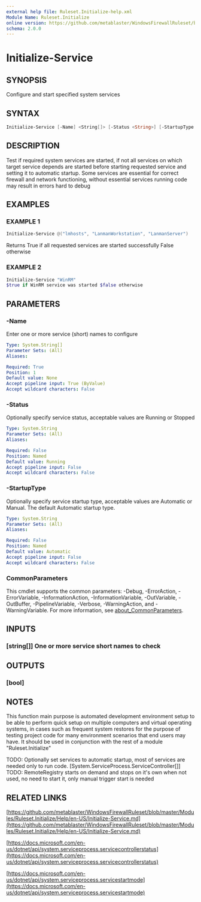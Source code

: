 ```yaml
---
external help file: Ruleset.Initialize-help.xml
Module Name: Ruleset.Initialize
online version: https://github.com/metablaster/WindowsFirewallRuleset/blob/master/Modules/Ruleset.Initialize/Help/en-US/Initialize-Service.md
schema: 2.0.0
---
```


# Initialize-Service

## SYNOPSIS

Configure and start specified system services

## SYNTAX

```powershell
Initialize-Service [-Name] <String[]> [-Status <String>] [-StartupType <String>] [<CommonParameters>]
```

## DESCRIPTION

Test if required system services are started, if not all services on which target service depends
are started before starting requested service and setting it to automatic startup.
Some services are essential for correct firewall and network functioning,
without essential services running code may result in errors hard to debug

## EXAMPLES

### EXAMPLE 1

```powershell
Initialize-Service @("lmhosts", "LanmanWorkstation", "LanmanServer")
```

Returns True if all requested services are started successfully False otherwise

### EXAMPLE 2

```powershell
Initialize-Service "WinRM"
$true if WinRM service was started $false otherwise
```

## PARAMETERS

### -Name

Enter one or more service (short) names to configure

```yaml
Type: System.String[]
Parameter Sets: (All)
Aliases:

Required: True
Position: 1
Default value: None
Accept pipeline input: True (ByValue)
Accept wildcard characters: False
```

### -Status

Optionally specify service status, acceptable values are Running or Stopped

```yaml
Type: System.String
Parameter Sets: (All)
Aliases:

Required: False
Position: Named
Default value: Running
Accept pipeline input: False
Accept wildcard characters: False
```

### -StartupType

Optionally specify service startup type, acceptable values are Automatic or Manual.
The default Automatic startup type.

```yaml
Type: System.String
Parameter Sets: (All)
Aliases:

Required: False
Position: Named
Default value: Automatic
Accept pipeline input: False
Accept wildcard characters: False
```

### CommonParameters

This cmdlet supports the common parameters: -Debug, -ErrorAction, -ErrorVariable, -InformationAction, -InformationVariable, -OutVariable, -OutBuffer, -PipelineVariable, -Verbose, -WarningAction, and -WarningVariable. For more information, see [about_CommonParameters](http://go.microsoft.com/fwlink/?LinkID=113216).

## INPUTS

### [string[]] One or more service short names to check

## OUTPUTS

### [bool]

## NOTES

This function main purpose is automated development environment setup to be able to perform quick
setup on multiple computers and virtual operating systems, in cases such as frequent system restores
for the purpose of testing project code for many environment scenarios that end users may have.
It should be used in conjunction with the rest of a module "Ruleset.Initialize"

TODO: Optionally set services to automatic startup, most of services are needed only to run code.
\[System.ServiceProcess.ServiceController\[\]\]
TODO: RemoteRegistry starts on demand and stops on it's own when not used, no need to start it,
only manual trigger start is needed

## RELATED LINKS

[https://github.com/metablaster/WindowsFirewallRuleset/blob/master/Modules/Ruleset.Initialize/Help/en-US/Initialize-Service.md](https://github.com/metablaster/WindowsFirewallRuleset/blob/master/Modules/Ruleset.Initialize/Help/en-US/Initialize-Service.md)

[https://docs.microsoft.com/en-us/dotnet/api/system.serviceprocess.servicecontrollerstatus](https://docs.microsoft.com/en-us/dotnet/api/system.serviceprocess.servicecontrollerstatus)

[https://docs.microsoft.com/en-us/dotnet/api/system.serviceprocess.servicestartmode](https://docs.microsoft.com/en-us/dotnet/api/system.serviceprocess.servicestartmode)
